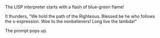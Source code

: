 The LISP interpreter starts with a flash of blue-green flame!

It thunders, "We hold the path of the Righteous. Blessed be he who follows the s-expression.  Woe to the nonbelievers! Long live the lambda!"

The prompt pops up.
